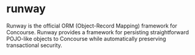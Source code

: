 runway
======

Runway is the official ORM (Object-Record Mapping) framework for Concourse. Runway provides a framework for persisting straightforward POJO-like objects to Concourse while automatically preserving transactional security.
